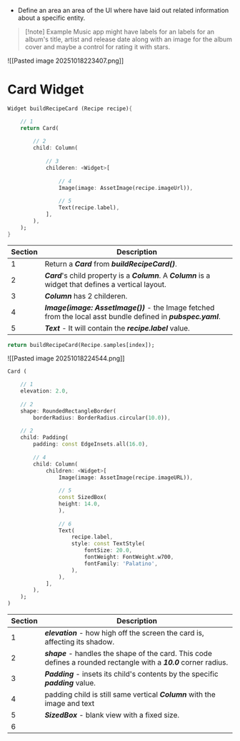 - Define an area an area of the UI where have laid out related information about a specific entity. 
>[!note] Example
>Music app might have labels for an labels for an album's title, artist and release date along with an image for the album cover and maybe a control for rating it with stars.

![[Pasted image 20251018223407.png]]

# Card Widget
```dart
Widget buildRecipeCard (Recipe recipe){

	// 1
	return Card(
	
		// 2
		child: Column(
			
			// 3
			childeren: <Widget>[
			
				// 4
				Image(image: AssetImage(recipe.imageUrl)),
				
				// 5
				Text(recipe.label),
			],
		),
	);
}
```


| Section | Description                                                                                                    |
| ------- | -------------------------------------------------------------------------------------------------------------- |
| 1       | Return a ***Card*** from ***buildRecipeCard()***.                                                              |
| 2       | ***Card***'s child property is a ***Column***. A ***Column*** is a widget that defines a vertical layout.      |
| 3       | ***Column*** has 2 childeren.                                                                                  |
| 4       | ***Image(image: AssetImage())*** - the Image fetched from the local asst bundle defined in ***pubspec.yaml***. |
| 5       | ***Text*** - It will contain the ***recipe.label*** value.                                                     |

```dart
return buildRecipeCard(Recipe.samples[index]);
```

![[Pasted image 20251018224544.png]]

```dart
Card (

	// 1
	elevation: 2.0,
	
	// 2
	shape: RoundedRectangleBorder(
		borderRadius: BorderRadius.circular(10.0)),
	
	// 2	
	child: Padding(
		padding: const EdgeInsets.all(16.0),
		
		// 4
		child: Column(
			children: <Widget>[
				Image(image: AssetImage(recipe.imageURL)),
				
				// 5
				const SizedBox(
				height: 14.0,
				),
				
				// 6
				Text(
					recipe.label,
					style: const TextStyle(
						fontSize: 20.0,
						fontWeight: FontWeight.w700,
						fontFamily: 'Palatino',	
					),
				),
			],
		),
	);
)
```


| Section | Description                                                                                                         |
| ------- | ------------------------------------------------------------------------------------------------------------------- |
| 1       | ***elevation*** - how high off the screen the card is, affecting its shadow.                                        |
| 2       | ***shape*** - handles the shape of the card. This code defines a rounded rectangle with a ***10.0*** corner radius. |
| 3       | ***Padding*** - insets its child's contents by the specific ***padding*** value.                                    |
| 4       | padding child is still same vertical ***Column*** with the image and text                                           |
| 5       | ***SizedBox*** - blank view with a fixed size.                                                                      |
| 6       |                                                                                                                     |
